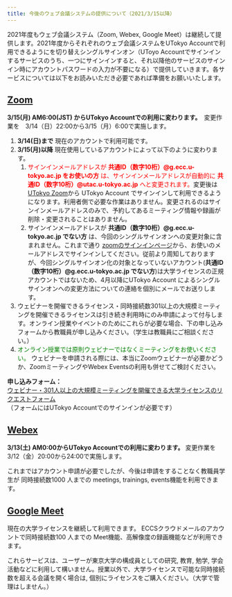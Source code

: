 ```yaml
---
title: 今後のウェブ会議システムの提供について（2021/3/15以降）
---
```


2021年度もウェブ会議システム（Zoom, Webex, Google Meet）は継続して提供します。2021年度からそれぞれのウェブ会議システムをUTokyo Accountで利用できるようにを切り替えシングルサインオン（UToyo Accountでサインインするサービスのうち、一つにサインインすると、それ以降他のサービスのサインイン時にアカウントパスワードの入力が不要になる）で提供していきます。各サービスについては以下をお読みいただき必要であれば準備をお願いいたします。

## [Zoom](/zoom/)

**3/15(月) AM6:00(JST) からUTokyo Accountでの利用に変わります。**　変更作業を　3/14（日）22:00から3/15（月）6:00で実施します。 

1. **3/14(日)まで**  現在のアカウントで利用可能です。
1. **3/15(月)以降**  現在使用しているアカウントによって以下のように変わります。
	1. <span style="color: red;">サインインメールアドレスが **共通ID（数字10桁）@g.ecc.u-tokyo.ac.jp をお使いの方** は、サインインメールアドレスが自動的に **共通ID（数字10桁）@utac.u-tokyo.ac.jp** へと変更されます。</span>変更後は [UTokyo Zoom](https://u-tokyo-ac-jp.zoom.us)から UTokyo Account でサインインして利用できるようになります。利用者側で必要な作業はありません。変更されるのはサインインメールアドレスのみで、予約してあるミーティング情報や録画が削除・変更されることはありません。
	1. サインインメールアドレスが **共通ID（数字10桁）@g.ecc.u-tokyo.ac.jp でない方** は、今回のシングルサインオンへの変更対象に含まれません。これまで通り [zoomのサインインページ](https://zoom.us/signin)から、お使いのメールアドレスでサインインしてください。従前より周知しておりますが、今回シングルサインオン化の対象となっていないアカウント(**共通ID（数字10桁）@g.ecc.u-tokyo.ac.jp でない方**)は大学ライセンスの正規アカウントではないため、4月以降にUTokyo Account によるシングルサインオンへの変更方法についての連絡を個別にメールでお送りします。
1. ウェビナーを開催できるライセンス・同時接続数301以上の大規模ミーティングを開催できるライセンスは引き続き利用時にのみ申請によって付与します。オンライン授業やイベントのためにこれらが必要な場合、下の申し込みフォームから教職員が申し込みください。（学生は教職員にご相談ください。）
1. <span style="color: green;">オンライン授業では原則ウェビナーではなくミーティングをお使いください。</span> ウェビナーを申請される際には、本当にZoomウェビナーが必要かどうか、ZoomミーティングやWebex Eventsの利用も併せてご検討ください。

**申し込みフォーム：**　<br>
<a href="https://forms.office.com/Pages/ResponsePage.aspx?id=T6978HAr10eaAgh1yvlMhI_ifmf7qdFDpTYBBcm0ltJUOUtWOE9PNkVXN1QzOVcxSFlJMFozTzRZQy4u" target="_blank" rel="noopener">ウェビナー・301人以上の大規模ミーティングを開催できる大学ライセンスのリクエストフォーム</a> <br>
（フォームにはUTokyo Accountでのサインインが必要です）

## [Webex](/webex/)

**3/13(土) AM0:00からUTokyo Accountでの利用に変わります。** 変更作業を 3/12（金）20:00から24:00で実施します。

これまではアカウント申請が必要でしたが、今後は申請をすることなく教職員学生が 同時接続数1000 人までの meetings, trainings, events機能を利用できます。

## [Google Meet](/google_hangouts_meet/)

現在の大学ライセンスを継続して利用できます。 ECCSクラウドメールのアカウントで同時接続数100 人までの Meet機能、高解像度の録画機能などが利用できます。

これらサービスは、ユーザーが東京大学の構成員としての研究, 教育, 勉学, 学会活動などに利用して構いません。授業以外で、大学ライセンスで可能な同時接続数を超える会議を開く場合は, 個別にライセンスをご購入ください。（大学で管理はしません。）
